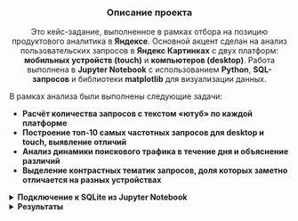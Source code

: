<h3 align="center">Описание проекта</h3>
<p align="center">
Это кейс-задание, выполненное в рамках отбора на позицию продуктового аналитика в <strong>Яндексе</strong>.  
Основной акцент сделан на анализ пользовательских запросов в <strong>Яндекс Картинках</strong> с двух платформ: <strong>мобильных устройств (touch)</strong> и <strong>компьютеров (desktop)</strong>.  
Работа выполнена в <strong>Jupyter Notebook</strong> с использованием <strong>Python</strong>, <strong>SQL-запросов</strong> и библиотеки <strong>matplotlib</strong> для визуализации данных.
</p>

<p>В рамках анализа были выполнены следующие задачи:</p>

- **Расчёт количества запросов с текстом <strong>«ютуб»</strong> по каждой платформе**  
- **Построение <strong>топ‑10 самых частотных запросов</strong> для desktop и touch, выявление отличий**  
- **Анализ <strong>динамики поискового трафика в течение дня</strong> и объяснение различий**  
- **Выделение <strong>контрастных тематик запросов</strong>, доля которых заметно отличается на разных устройствах**  


<details>
<summary><strong>Подключение к SQLite из Jupyter Notebook</strong></summary>

SQLite — это встроенная в Python база данных, не требующая установки.
Для подключения в Jupyter Notebook используем модуль `sqlite3`

### Загрузка и подготовка данных

```python
# В файле нет названия колонок, поэтому задаем их вручную
df = pd.read_csv(r'C:\Users\1\Desktop\Курсы\Стажировки\Стажка яндекс\Продуктовый аналитик\data.tsv', 
                 sep="\t", 
                 header=None, 
                 names=["query", "timestamp", "platform"])

# Переведем столбец с датой в формат datetime
df["timestamp"] = pd.to_datetime(df["timestamp"], unit="s")

# Создаём соединение с SQLite в памяти
conn = sqlite3.connect(":memory:")

# Записываем DataFrame в таблицу queries
df.to_sql("queries", conn, index=False, if_exists="replace")

# Проверим содержимое таблицы
query = """
SELECT query, timestamp, platform
FROM queries
"""

df = pd.read_sql(query, conn)
df.head(10)

```

</details>


<details>
<summary><strong>Результаты</strong></summary>

<summary><strong>Задание 1: Диапазон дат в данных</strong></summary>

📅 Определите даты, охватываемые в предоставленном наборе данных.

📌 В таблице `queries` с данными пользовательских запросов содержатся следующие поля:

- `query` — текст запроса  
- `timestamp` — время запроса в формате UNIX  
- `platform` — тип устройства (desktop или touch)  

🕒 Поле `timestamp` было преобразовано в человекочитаемый формат даты и времени.  
📆 В результате были определены минимальная и максимальная даты, которые задают полный диапазон анализа.

### Код

```python
diapozon = """
SELECT MAX(timestamp) as maximum, MIN(timestamp) as minimum FROM queries
"""

interval = pd.read_sql(diapozon, conn)

max_date, min_date, = interval.iloc[0]
first_task = f'Дата начала: {min_date},  Дата конца: {max_date}'
print(first_task)

```

### Диапазон дат анализа

![Диапазон дат](https://drive.google.com/uc?export=view&id=1d9L5amoo38IKcBBDucV-2CKqRM7BxpQX)
































</details>
